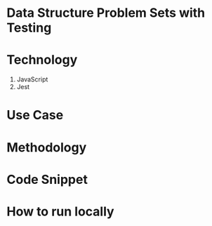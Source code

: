 # Data Structure Problem Sets with Testing

# Technology
1. JavaScript
2. Jest

# Use Case


# Methodology


# Code Snippet


# How to run locally


